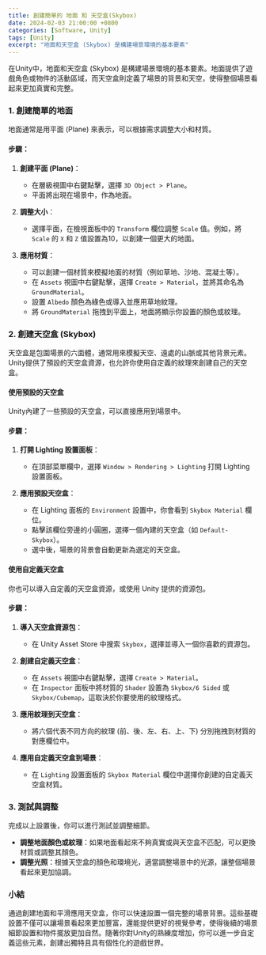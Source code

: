 ```yaml
---
title: 創建簡單的 地面 和 天空盒(Skybox)
date: 2024-02-03 21:00:00 +0800
categories: [Software, Unity]
tags: [Unity] 
excerpt: "地面和天空盒 (Skybox) 是構建場景環境的基本要素"
---
```


在Unity中，地面和天空盒 (Skybox) 是構建場景環境的基本要素。地面提供了遊戲角色或物件的活動區域，而天空盒則定義了場景的背景和天空，使得整個場景看起來更加真實和完整。

### 1. **創建簡單的地面**

地面通常是用平面 (Plane) 來表示，可以根據需求調整大小和材質。

#### 步驟：
1. **創建平面 (Plane)**：
   - 在層級視圖中右鍵點擊，選擇 `3D Object > Plane`。
   - 平面將出現在場景中，作為地面。

2. **調整大小**：
   - 選擇平面，在檢視面板中的 `Transform` 欄位調整 `Scale` 值。例如，將 `Scale` 的 `X` 和 `Z` 值設置為10，以創建一個更大的地面。

3. **應用材質**：
   - 可以創建一個材質來模擬地面的材質（例如草地、沙地、混凝土等）。
   - 在 `Assets` 視圖中右鍵點擊，選擇 `Create > Material`，並將其命名為 `GroundMaterial`。
   - 設置 `Albedo` 顏色為綠色或導入並應用草地紋理。
   - 將 `GroundMaterial` 拖拽到平面上，地面將顯示你設置的顏色或紋理。

### 2. **創建天空盒 (Skybox)**

天空盒是包圍場景的六面體，通常用來模擬天空、遠處的山脈或其他背景元素。Unity提供了預設的天空盒資源，也允許你使用自定義的紋理來創建自己的天空盒。

#### **使用預設的天空盒**

Unity內建了一些預設的天空盒，可以直接應用到場景中。

#### 步驟：
1. **打開 Lighting 設置面板**：
   - 在頂部菜單欄中，選擇 `Window > Rendering > Lighting` 打開 Lighting 設置面板。

2. **應用預設天空盒**：
   - 在 Lighting 面板的 `Environment` 設置中，你會看到 `Skybox Material` 欄位。
   - 點擊該欄位旁邊的小圓圈，選擇一個內建的天空盒（如 `Default-Skybox`）。
   - 選中後，場景的背景會自動更新為選定的天空盒。

#### **使用自定義天空盒**

你也可以導入自定義的天空盒資源，或使用 Unity 提供的資源包。

#### 步驟：
1. **導入天空盒資源包**：
   - 在 Unity Asset Store 中搜索 `Skybox`，選擇並導入一個你喜歡的資源包。

2. **創建自定義天空盒**：
   - 在 `Assets` 視圖中右鍵點擊，選擇 `Create > Material`。
   - 在 `Inspector` 面板中將材質的 `Shader` 設置為 `Skybox/6 Sided` 或 `Skybox/Cubemap`，這取決於你要使用的紋理格式。

3. **應用紋理到天空盒**：
   - 將六個代表不同方向的紋理 (前、後、左、右、上、下) 分別拖拽到材質的對應欄位中。

4. **應用自定義天空盒到場景**：
   - 在 `Lighting` 設置面板的 `Skybox Material` 欄位中選擇你創建的自定義天空盒材質。

### 3. **測試與調整**

完成以上設置後，你可以進行測試並調整細節。

- **調整地面顏色或紋理**：如果地面看起來不夠真實或與天空盒不匹配，可以更換材質或調整其顏色。
- **調整光照**：根據天空盒的顏色和環境光，適當調整場景中的光源，讓整個場景看起來更加協調。

### 小結

通過創建地面和平滑應用天空盒，你可以快速設置一個完整的場景背景。這些基礎設置不僅可以讓場景看起來更加豐富，還能提供更好的視覺參考，使得後續的場景細節設置和物件擺放更加自然。隨著你對Unity的熟練度增加，你可以進一步自定義這些元素，創建出獨特且具有個性化的遊戲世界。
